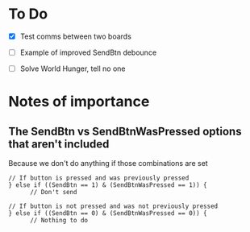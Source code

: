 # To Do

- [x] Test comms between two boards
- [ ] Example of improved SendBtn debounce
- [ ] Solve World Hunger, tell no one




# Notes of importance

## The SendBtn vs SendBtnWasPressed options that aren't included
Because we don't do anything if those combinations are set

```
// If button is pressed and was previously pressed
} else if ((SendBtn == 1) & (SendBtnWasPressed == 1)) {
      // Don't send

// If button is not pressed and was not previously pressed
} else if ((SendBtn == 0) & (SendBtnWasPressed == 0)) {
      // Nothing to do
```

 
